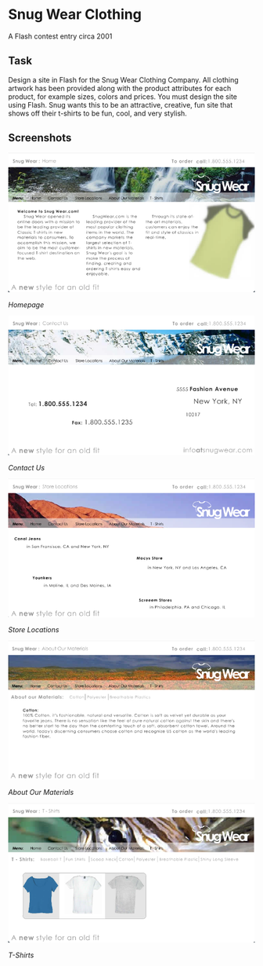 # Snug Wear Clothing

A Flash contest entry circa 2001

## Task

Design a site in Flash for the Snug Wear Clothing Company. All clothing artwork has been provided along with the product attributes for each product, for example sizes, colors and prices. You must design the site using Flash. Snug wants this to be an attractive, creative, fun site that shows off their t-shirts to be fun, cool, and very stylish.

## Screenshots

![Homepage](/screenshot1.png)

_Homepage_

![Contact Us](/screenshot2.png)

_Contact Us_

![Store Locations](/screenshot3.png)

_Store Locations_

![About Our Materials](/screenshot4.png)

_About Our Materials_

![T-Shirts](/screenshot5.png)

_T-Shirts_
